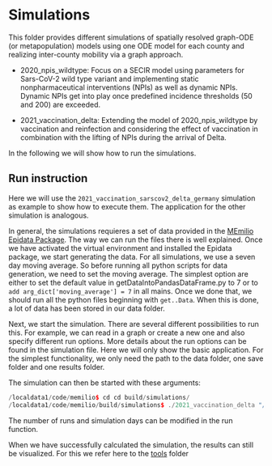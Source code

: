 # Simulations #

This folder provides different simulations of spatially resolved graph-ODE (or metapopulation) models
using one ODE model for each county and realizing inter-county mobility via a graph approach.

- 2020_npis_wildtype: Focus on a SECIR model using parameters for Sars-CoV-2 wild type variant and
implementing static nonpharmaceutical interventions (NPIs) as well as dynamic NPIs. Dynamic NPIs
get into play once predefined incidence thresholds (50 and 200) are exceeded.

- 2021_vaccination_delta: Extending the model of 2020_npis_wildtype by vaccination and reinfection and
considering the effect of vaccination in combination with the lifting of NPIs during the arrival of Delta.

In the following we will show how to run the simulations.

## Run instruction

Here we will use the  ``2021_vaccination_sarscov2_delta_germany`` simulation as example to show how to execute them. The application for the other simulation is analogous.

In general, the simulations requieres a set of data provided in the [MEmilio Epidata Package](#https://github.com/DLR-SC/memilio/tree/main/pycode/memilio-epidata).
The way we can run the files there is well explained. Once we have activated the virtual environment and installed the Epidata package, we start generating the data.
For all simulations, we use a seven day moving average. So before running all python scripts for data generation, we need to set the moving average.
The simplest option are either to set the default value in getDataIntoPandasDataFrame.py to 7 or to ``add arg_dict['moving_average'] = 7`` in all mains.
Once we done that, we should run all the python files beginning with ``get..Data``. When this is done, a lot of data has been stored in our data folder.

Next, we start the simulation. There are several different possibilities to run this. 
For example, we can read in a graph or create a new one and also specify different run options.
More details about the run options can be found in the simulation file. Here we will only show the basic application.
For the simplest functionality, we only need the path to the data folder, one save folder and one results folder.


The simulation can then be started with these arguments:

```C++
/localdata1/code/memilio$ cd cd build/simulations/
/localdata1/code/memilio/build/simulations$ ./2021_vaccination_delta "/localdata1/code/memilio/data" "save_dir" "results_dir" 
```
The number of runs and simulation days can be modified in the run function.

When we have successfully calculated the simulation, the results can still be visualized. For this we refer here to the [tools](#https://github.com/DLR-SC/memilio/tree/main/tools) folder

